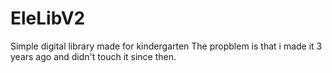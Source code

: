# EleLibV2
Simple digital library made for kindergarten
The propblem is that i made it 3 years ago and didn't touch it since then.
